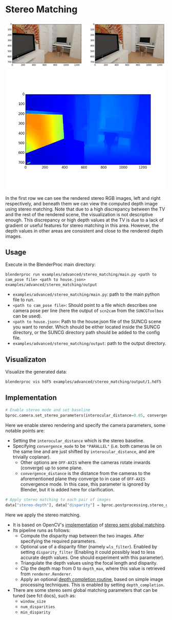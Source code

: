 # Stereo Matching
![](../../../images/stereo_matching_stereo_pair.jpg)
![](../../../images/stereo_matching_stereo_depth.jpg)

In the first row we can see the rendered stereo RGB images, left and right respectively, and beneath them we can view
the computed depth image using stereo matching. Note that due to a high discrepancy between the TV and the rest
of the rendered scene, the visualization is not descriptive enough. This discrepancy or high depth values at the TV
is due to a lack of gradient or useful features for stereo matching in this area. However, the depth values in other
areas are consistent and close to the rendered depth images.

## Usage

Execute in the BlenderProc main directory:

```
blenderproc run examples/advanced/stereo_matching/main.py <path to cam_pose file> <path to house.json> examples/advanced/stereo_matching/output
```

* `examples/advanced/stereo_matching/main.py`: path to the main python file to run.
* `<path to cam_pose file>`: Should point to a file which describes one camera pose per line (here the output of `scn2cam` from the `SUNCGToolbox` can be used).
* `<path to house.json>`: Path to the house.json file of the SUNCG scene you want to render. Which should be either located inside the SUNCG directory, or the SUNCG directory path should be added to the config file.
* `examples/advanced/stereo_matching/output`: path to the output directory.

## Visualizaton
Visualize the generated data:
```
blenderproc vis hdf5 examples/advanced/stereo_matching/output/1.hdf5
```

## Implementation

```python
# Enable stereo mode and set baseline
bproc.camera.set_stereo_parameters(interocular_distance=0.05, convergence_mode="PARALLEL")
```

Here we enable stereo rendering and specify the camera parameters, some notable points are:
* Setting the `interocular_distance` which is the stereo baseline.
* Specifying `convergence_mode` to be `"PARALLEL"` (i.e. both cameras lie on the same line and are just shifted by `interocular_distance`, and are trivially coplanar).
    * Other options are `OFF-AXIS` where the cameras rotate inwards (converge) up to some plane.  
  * `convergence_distance` is the distance from the cameras to the aforementioned plane they converge to in case of `OFF-AXIS` convergence mode. In this case, this parameter is ignored by Blender, but it is added here for clarification.

```python
# Apply stereo matching to each pair of images
data["stereo-depth"], data["disparity"] = bproc.postprocessing.stereo_global_matching(data["colors"], disparity_filter=False)
```

Here we apply the stereo matching.
* It is based on OpenCV's [implementation](https://docs.opencv.org/2.4/modules/calib3d/doc/camera_calibration_and_3d_reconstruction.html?highlight=sgbm#stereosgbm-stereosgbm) of [stereo semi global matching](https://elib.dlr.de/73119/1/180Hirschmueller.pdf).
* Its pipeline runs as follows:
    * Compute the disparity map between the two images. After specifying the required parameters.
    * Optional use of a disparity filter (namely `wls_filter`). Enabled by setting `disparity_filter` (Enabling it could possibly lead to less accurate depth values. One should experiment with this parameter).
    * Triangulate the depth values using the focal length and disparity.
    * Clip the depth map from 0 to `depth_max`, where this value is retrieved from `renderer.Renderer`.
    * Apply an optional [depth completion routine](https://github.com/kujason/ip_basic/blob/master/ip_basic/depth_map_utils.py), based on simple image processing techniques. This is enabled by setting `depth_completion`.
* There are some stereo semi global matching parameters that can be tuned (see fct docs), such as:
    * `window_size`
    * `num_disparities`
    * `min_disparity`